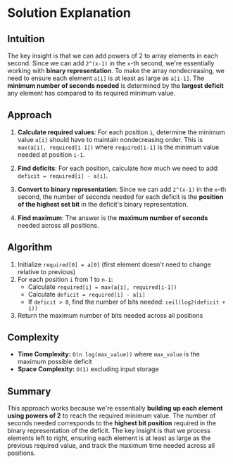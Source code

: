 
# Solution Explanation

## Intuition
The key insight is that we can add powers of 2 to array elements in each second. Since we can add `2^(x-1)` in the `x`-th second, we're essentially working with **binary representation**. To make the array nondecreasing, we need to ensure each element `a[i]` is at least as large as `a[i-1]`. The **minimum number of seconds needed** is determined by the **largest deficit** any element has compared to its required minimum value.

## Approach
1. **Calculate required values**: For each position `i`, determine the minimum value `a[i]` should have to maintain nondecreasing order. This is `max(a[i], required[i-1])` where `required[i-1]` is the minimum value needed at position `i-1`.

2. **Find deficits**: For each position, calculate how much we need to add: `deficit = required[i] - a[i]`.

3. **Convert to binary representation**: Since we can add `2^(x-1)` in the `x`-th second, the number of seconds needed for each deficit is the **position of the highest set bit** in the deficit's binary representation.

4. **Find maximum**: The answer is the **maximum number of seconds** needed across all positions.

## Algorithm
1. Initialize `required[0] = a[0]` (first element doesn't need to change relative to previous)
2. For each position `i` from 1 to `n-1`:
   - Calculate `required[i] = max(a[i], required[i-1])`
   - Calculate `deficit = required[i] - a[i]`
   - If `deficit > 0`, find the number of bits needed: `ceil(log2(deficit + 1))`
3. Return the maximum number of bits needed across all positions

## Complexity
- **Time Complexity:** `O(n log(max_value))` where `max_value` is the maximum possible deficit
- **Space Complexity:** `O(1)` excluding input storage

## Summary
This approach works because we're essentially **building up each element using powers of 2** to reach the required minimum value. The number of seconds needed corresponds to the **highest bit position** required in the binary representation of the deficit. The key insight is that we process elements left to right, ensuring each element is at least as large as the previous required value, and track the maximum time needed across all positions.

